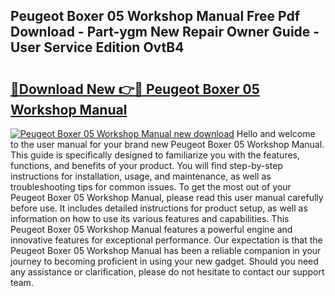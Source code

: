 ## Peugeot Boxer 05 Workshop Manual Free Pdf Download - Part-ygm New Repair Owner Guide - User Service Edition OvtB4

# <h2><a href="http://bc90003.oget.top/?id=Peugeot+Boxer+05+Workshop+Manual">🔗Download New 👉🔴 Peugeot Boxer 05 Workshop Manual</a></h2>

[![Peugeot Boxer 05 Workshop Manual new download](https://i.imgur.com/5g1atiW.png)](http://bc90003.oget.top/?id=Peugeot+Boxer+05+Workshop+Manual)
Hello and welcome to the user manual for your brand new Peugeot Boxer 05 Workshop Manual. This guide is specifically designed to familiarize you with the features, functions, and benefits of your product. You will find step-by-step instructions for installation, usage, and maintenance, as well as troubleshooting tips for common issues. To get the most out of your Peugeot Boxer 05 Workshop Manual, please read this user manual carefully before use. It includes detailed instructions for product setup, as well as information on how to use its various features and capabilities. This Peugeot Boxer 05 Workshop Manual features a powerful engine and innovative features for exceptional performance. Our expectation is that the Peugeot Boxer 05 Workshop Manual has been a reliable companion in your journey to becoming proficient in using your new gadget. Should you need any assistance or clarification, please do not hesitate to contact our support team.
